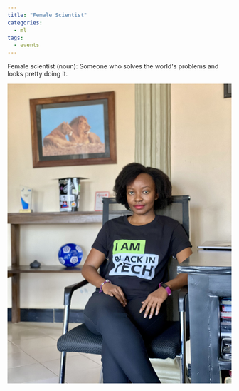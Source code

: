 ```yaml
---
title: "Female Scientist"
categories:
  - ml
tags:
  - events
---
```

Female scientist (noun): Someone who solves the world's problems and looks pretty doing it.
 

[<img src="/assets/images/advise.jpg" class="align-center" alt="">](https://www.instagram.com/p/CR0bpyEDN-F/?utm_source=ig_web_copy_link)

